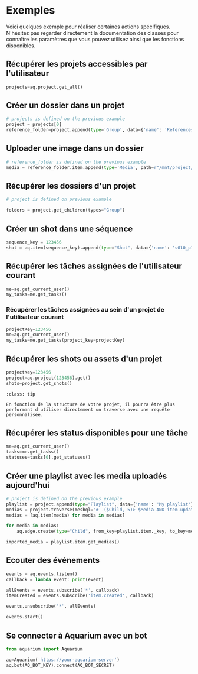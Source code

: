 # Exemples

Voici quelques exemple pour réaliser certaines actions spécifiques. N'hésitez pas regarder directement la documentation des classes pour connaître les paramètres que vous pouvez utilisez ainsi que les fonctions disponibles.

## Récupérer les projets accessibles par l'utilisateur

```python
projects=aq.project.get_all()
```

## Créer un dossier dans un projet
```python
# projects is defined on the previous example
project = projects[0]
reference_folder=project.append(type='Group', data={'name': 'References'})
```

## Uploader une image dans un dossier
```python
# reference_folder is defined on the previous example
media = reference_folder.item.append(type='Media', path=r"/mnt/project/image.jpg")
```

## Récupérer les dossiers d'un projet
```python
# project is defined on previous example

folders = project.get_children(types="Group")
```

## Créer un shot dans une séquence
```python
sequence_key = 123456
shot = aq.item(sequence_key).append(type="Shot", data={'name': 's010_p100', frameIn: '101', frameOut: '256'})
```

## Récupérer les tâches assignées de l'utilisateur courant

```python
me=aq.get_current_user()
my_tasks=me.get_tasks()
```

### Récupérer les tâches assignées au sein d'un projet de l'utilisateur courant

```python
projectKey=123456
me=aq.get_current_user()
my_tasks=me.get_tasks(project_key=projectKey)
```

## Récupérer les shots ou assets d'un projet

```python
projectKey=123456
project=aq.project(123456).get()
shots=project.get_shots()
```

```{admonition} Conseil
:class: tip

En fonction de la structure de votre projet, il pourra être plus performant d'utiliser directement un traverse avec une requête personnalisée.
```

## Récupérer les status disponibles pour une tâche

```python
me=aq.get_current_user()
tasks=me.get_tasks()
statuses=tasks[0].get_statuses()
```

## Créer une playlist avec les media uploadés aujourd'hui

```python
# project is defined on the previous example
playlist = project.append(type="Playlist", data={'name': 'My playlist'})
medias = project.traverse(meshql="# -($Child, 5)> $Media AND item.updatedAt > DATE_ROUND(@now, 1, 'day') VIEW item")
medias = [aq.item(media) for media in medias]

for media in medias:
    aq.edge.create(type="Child", from_key=playlist.item._key, to_key=media._key)

imported_media = playlist.item.get_medias()
```

## Ecouter des événements

```python
events = aq.events.listen()
callback = lambda event: print(event)

allEvents = events.subscribe('*', callback)
itemCreated = events.subscribe('item.created', callback)

events.unsubscribe('*', allEvents)

events.start()
```

## Se connecter à Aquarium avec un bot

```python
from aquarium import Aquarium

aq=Aquarium('https://your-aquarium-server')
aq.bot(AQ_BOT_KEY).connect(AQ_BOT_SECRET)
```